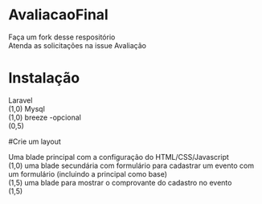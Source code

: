 # AvaliacaoFinal

 Faça um fork desse respositório<br>
 Atenda as solicitações na issue Avaliação

 # Instalação
 Laravel<br> (1,0)
 Mysql<br> (1,0)
 breeze -opcional<br> (0,5)

 #Crie um layout

 Uma blade principal com a configuração do HTML/CSS/Javascript<br> (1,0)
 uma blade secundária com formulário para cadastrar um evento com um formulário (incluindo a principal como base)<br>(1,5)
 uma blade para mostrar o comprovante do cadastro no evento<br>(1,5)
 
